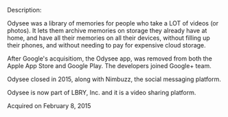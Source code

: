 Description:

Odysee was a library of memories for people who take a LOT of videos (or photos). It lets them archive memories on storage they already have at home, and have all their memories on all their devices, without filling up their phones, and without needing to pay for expensive cloud storage.

After Google's acquisitiom, the Odysee app, was removed from both the Apple App Store and Google Play. The developers joined Google+ team.

Odysee closed in 2015, along with Nimbuzz, the social messaging platform. 

Odysee is now part of LBRY, Inc. and it is a video sharing platform.

Acquired on February 8, 2015